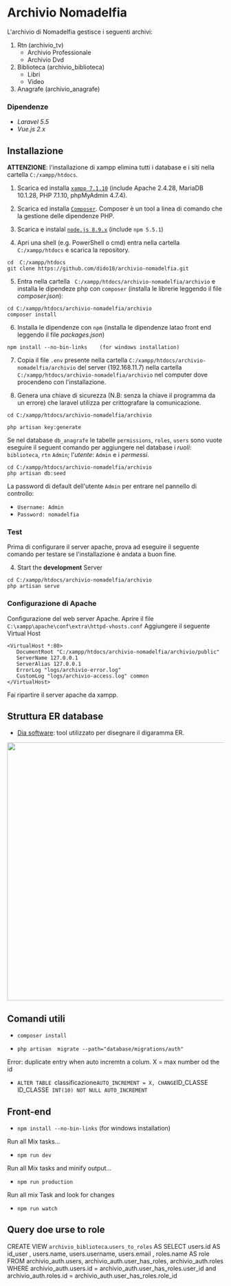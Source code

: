 # Archivio Nomadelfia

L'archivio di Nomadelfia gestisce i seguenti archivi:
   1. Rtn (archivio_tv)
      - Archivio Professionale
      - Archivio Dvd
   2. Biblioteca (archivio_biblioteca)
      - Libri
      - Video
   3. Anagrafe (archivio_anagrafe)

### Dipendenze
   - *Laravel 5.5*
   - *Vue.js 2.x*

## Installazione
**ATTENZIONE**: l'installazione di xampp elimina tutti i database e i siti nella cartella `C:/xampp/htdocs`.
1. Scarica ed installa [`xampp 7.1.10`](https://www.apachefriends.org/it/index.html) (include Apache 2.4.28, MariaDB 10.1.28, PHP 7.1.10, phpMyAdmin 4.7.4).

2. Scarica ed installa [`Composer`](https://getcomposer.org/download/). Composer è un tool a linea di comando che la gestione delle dipendenze PHP.

3. Scarica e instalal [`node.js 8.9.x`](https://nodejs.org/it/download/) (include `npm 5.5.1`)

4. Apri una shell (e.g. PowerShell o cmd) entra nella cartella `C:/xampp/htdocs`  e scarica la repository.
```
cd  C:/xampp/htdocs
git clone https://github.com/dido18/archivio-nomadelfia.git
```

5. Entra nella cartella ` C:/xampp/htdocs/archivio-nomadelfia/archivio` e installa le dipendeze php con `composer` (installa le librerie leggendo il file _composer.json_):
```
cd C:/xampp/htdocs/archivio-nomadelfia/archivio
composer install
```

6. Installa le dipendenze con `npm` (installa le dipendenze latao front end leggendo il file _packages.json_)
```
npm install --no-bin-links    (for windows installation)
```

7. Copia il file `.env` presente nella cartella `C:/xampp/htdocs/archivio-nomadelfia/archivio`  del server (192.168.11.7) nella cartella `C:/xampp/htdocs/archivio-nomadelfia/archivio` nel computer dove procendeno con l'installazione.

8. Genera una chiave di sicurezza (N.B: senza la chiave il programma da un errore) che laravel utilizza per crittografare la comunicazione.
```
cd C:/xampp/htdocs/archivio-nomadelfia/archivio

php artisan key:generate
```

Se nel database `db_anagrafe` le tabelle `permissions`,  `roles`, `users` sono vuote eseguire il seguent comando per aggiungere nel database i *ruoli*: `biblioteca`, `rtn` `Admin`;  l'*utente*: `Admin` e i *permessi*.

```
cd C:/xampp/htdocs/archivio-nomadelfia/archivio
php artisan db:seed
```
La password di default dell'utente `Admin` per entrare nel pannello di controllo:
 - `Username: Admin`
 - `Password: nomadelfia`

### Test
Prima di configurare il server apache, prova ad eseguire il seguente comando per testare se l'installazione è andata a buon fine.

4. Start the **development** Server
```
cd C:/xampp/htdocs/archivio-nomadelfia/archivio
php artisan serve
```

### Configurazione di Apache
Configurazione del web server Apache.
Aprire il file  `C:\xampp\apache\conf\extra\httpd-vhosts.conf`
Aggiungere il seguente Virtual Host
```
<VirtualHost *:80>
   DocumentRoot "C:/xampp/htdocs/archivio-nomadelfia/archivio/public"
   ServerName 127.0.0.1
   ServerAlias 127.0.0.1
   ErrorLog "logs/archivio-error.log"
   CustomLog "logs/archivio-access.log" common
</VirtualHost>
```

Fai ripartire il server  apache da xampp.

## Struttura ER database

- [Dia software](http://dia-installer.de/index.html.en): tool utilizzato per disegnare il digaramma ER.

<p align="center">
<img src="./docs/diagram/Archivio_diagrammaER.png" width="600">
</p>

## Comandi utili

- `composer install`

- `php artisan  migrate --path="database/migrations/auth"`

Error: duplicate entry when auto incremtn a colum. X = max number od the id
- `ALTER TABLE `classificazione` AUTO_INCREMENT = X, CHANGE `ID_CLASSE` `ID_CLASSE` INT(10) NOT NULL AUTO_INCREMENT`

## Front-end

- `npm install --no-bin-links`    (for windows installation)

Run all Mix tasks...
- `npm run dev`

 Run all Mix tasks and minify output...
- `npm run production`

Run all mix Task and look for changes
- `npm run watch`

## Query doe urse to role

CREATE VIEW `archivio_biblioteca`.`users_to_roles` AS SELECT
users.id AS id_user , users.name, users.username, users.email , roles.name AS role FROM archivio_auth.users, archivio_auth.user_has_roles, archivio_auth.roles WHERE archivio_auth.users.id = archivio_auth.user_has_roles.user_id and archivio_auth.roles.id = archivio_auth.user_has_roles.role_id
